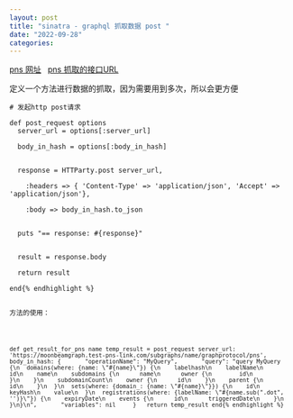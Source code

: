 ```yaml
---
layout: post
title: "sinatra - graphql 抓取数据 post "
date: "2022-09-28"
categories: 
---
```

<p><a href="https://cloud.hasura.io/public/graphiql?endpoint=https%3A%2F%2Fmoonbeamgraph.test-pns-link.com%2Fsubgraphs%2Fname%2Fgraphprotocol%2Fpns">pns 网址</a>&nbsp;&nbsp; <a href="https://moonbeamgraph.test-pns-link.com/subgraphs/name/graphprotocol/pns">pns 抓取的接口URL</a></p>

<p>定义一个方法进行数据的抓取，因为需要用到多次，所以会更方便</p>

<pre>
<code># 发起http post请求

def post_request options
&nbsp; server_url = options[:server_url]

&nbsp; body_in_hash = options[:body_in_hash]


&nbsp; response = HTTParty.post server_url,

&nbsp;&nbsp;&nbsp; :headers =&gt; { &#39;Content-Type&#39; =&gt; &#39;application/json&#39;, &#39;Accept&#39; =&gt; &#39;application/json&#39;},

&nbsp;&nbsp;&nbsp; :body =&gt; body_in_hash.to_json


&nbsp; puts &quot;== response: #{response}&quot;


&nbsp; result = response.body

&nbsp; return result

end{% endhighlight %}

<p>方法的使用：</p>

<pre>
<code>def get_result_for_pns name temp_result = post_request server_url: &#39;https://moonbeamgraph.test-pns-link.com/subgraphs/name/graphprotocol/pns&#39;, &nbsp;&nbsp;&nbsp; body_in_hash: { &nbsp;&nbsp;&nbsp;&nbsp;&nbsp; &quot;operationName&quot;: &quot;MyQuery&quot;, &nbsp;&nbsp;&nbsp;&nbsp;&nbsp; &quot;query&quot;: &quot;query MyQuery {\n&nbsp; domains(where: {name: \&quot;#{name}\&quot;}) {\n&nbsp;&nbsp;&nbsp; labelhash\n&nbsp;&nbsp;&nbsp; labelName\n&nbsp;&nbsp;&nbsp; id\n&nbsp;&nbsp;&nbsp; name\n&nbsp;&nbsp;&nbsp; subdomains {\n&nbsp;&nbsp;&nbsp;&nbsp;&nbsp; name\n&nbsp;&nbsp;&nbsp;&nbsp;&nbsp; owner {\n&nbsp;&nbsp;&nbsp;&nbsp;&nbsp;&nbsp;&nbsp; id\n&nbsp;&nbsp;&nbsp;&nbsp;&nbsp; }\n&nbsp;&nbsp;&nbsp; }\n&nbsp;&nbsp;&nbsp; subdomainCount\n&nbsp;&nbsp;&nbsp; owner {\n&nbsp;&nbsp;&nbsp;&nbsp;&nbsp; id\n&nbsp;&nbsp;&nbsp; }\n&nbsp;&nbsp;&nbsp; parent {\n&nbsp;&nbsp;&nbsp;&nbsp;&nbsp; id\n&nbsp;&nbsp;&nbsp; }\n&nbsp; }\n&nbsp; sets(where: {domain_: {name: \&quot;#{name}\&quot;}}) {\n&nbsp;&nbsp;&nbsp; id\n&nbsp;&nbsp;&nbsp; keyHash\n&nbsp;&nbsp;&nbsp; value\n&nbsp; }\n&nbsp; registrations(where: {labelName: \&quot;#{name.sub(&quot;.dot&quot;, &#39;&#39;)}\&quot;}) {\n&nbsp;&nbsp;&nbsp; expiryDate\n&nbsp;&nbsp;&nbsp; events {\n&nbsp;&nbsp;&nbsp;&nbsp;&nbsp; id\n&nbsp;&nbsp;&nbsp;&nbsp;&nbsp; triggeredDate\n&nbsp;&nbsp;&nbsp; }\n&nbsp; }\n}\n&quot;, &nbsp;&nbsp;&nbsp;&nbsp;&nbsp; &quot;variables&quot;: nil &nbsp;&nbsp;&nbsp; } &nbsp; return temp_result end{% endhighlight %}

<p>&nbsp;</p>

<p>&nbsp;</p>

